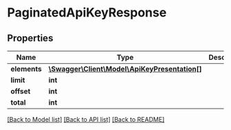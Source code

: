 # PaginatedApiKeyResponse

## Properties
Name | Type | Description | Notes
------------ | ------------- | ------------- | -------------
**elements** | [**\Swagger\Client\Model\ApiKeyPresentation[]**](ApiKeyPresentation.md) |  | 
**limit** | **int** |  | 
**offset** | **int** |  | 
**total** | **int** |  | [optional] 

[[Back to Model list]](../README.md#documentation-for-models) [[Back to API list]](../README.md#documentation-for-api-endpoints) [[Back to README]](../README.md)


